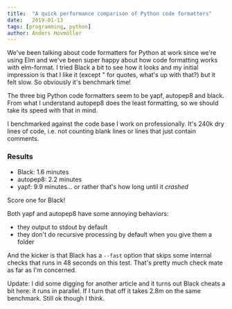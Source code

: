 ```yaml
---
title:	"A quick performance comparison of Python code formatters"
date:	2019-01-13
tags: [programming, python]
author: Anders Hovmöller
---
```


We've been talking about code formatters for Python at work since we're using Elm and we've been super happy about how code formatting works with elm-format. I tried Black a bit to see how it looks and my initial impression is that I like it (except " for quotes, what's up with that?) but it felt slow. So obviously it's benchmark time!

The three big Python code formatters seem to be yapf, autopep8 and black. From what I understand autopep8 does the least formatting, so we should take its speed with that in mind.

I benchmarked against the code base I work on professionally. It's 240k dry lines of code, i.e. not counting blank lines or lines that just contain comments.

### Results

* Black: 1.6 minutes
* autopep8: 2.2 minutes
* yapf: 9.9 minutes… or rather that's how long until it *crashed*

Score one for Black!

Both yapf and autopep8 have some annoying behaviors:

* they output to stdout by default
* they don't do recursive processing by default when you give them a folder

And the kicker is that Black has a `--fast` option that skips some internal checks that runs in 48 seconds on this test. That's pretty much check mate as far as I'm concerned.

Update: I did some digging for another article and it turns out Black cheats a bit here: it runs in parallel. If I turn that off it takes 2.8m on the same benchmark. Still ok though I think.
